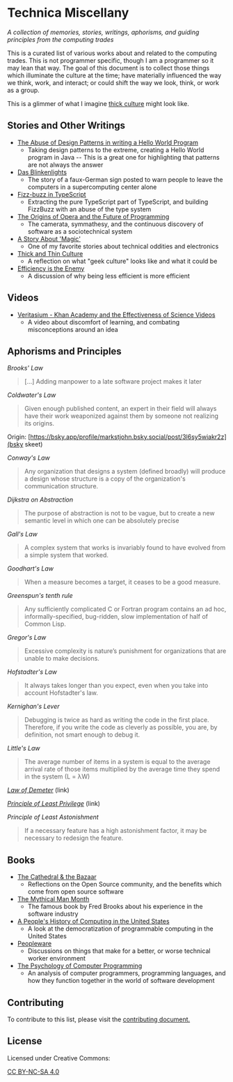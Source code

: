 # Technica Miscellany #

*A collection of memories, stories, writings, aphorisms, and guiding principles from the computing trades*

This is a curated list of various works about and related to the computing trades. This is not programmer specific, though I am a programmer so it may lean that way. The goal of this document is to collect those things which illuminate the culture at the time; have materially influenced the way we think, work, and interact; or could shift the way we look, think, or work as a group.

This is a glimmer of what I imagine [thick culture](https://www.geepawhill.org/2018/10/14/thick-and-thin-culture/) might look like.

## Stories and Other Writings ##

- [The Abuse of Design Patterns in writing a Hello World Program](https://taskinoor.wordpress.com/2011/09/21/the-abuse-of-design-patterns-in-writing-a-hello-world-program/)
    - Taking design patterns to the extreme, creating a Hello World program in Java -- This is a great one for highlighting that patterns are not always the answer
- [Das Blinkenlights](https://en.wikipedia.org/wiki/Blinkenlights)
    - The story of a faux-German sign posted to warn people to leave the computers in a supercomputing center alone
- [Fizz-buzz in TypeScript](https://dev.to/gypsydave5/fizz-buzz-in-typescript-7ip)
    - Extracting the pure TypeScript part of TypeScript, and building FizzBuzz with an abuse of the type system
- [The Origins of Opera and the Future of Programming](https://blog.atomist.com/the-origins-of-opera-and-the-future-of-programming/)
    - The camerata, symmathesy, and the continuous discovery of software as a sociotechnical system
- [A Story About 'Magic'](http://www.catb.org/~esr/jargon/html/magic-story.html)
    - One of my favorite stories about technical oddities and electronics
- [Thick and Thin Culture](https://www.geepawhill.org/2018/10/14/thick-and-thin-culture/)
    - A reflection on what "geek culture" looks like and what it could be
- [Efficiency is the Enemy](https://fs.blog/2021/05/slack/)
    - A discussion of why being less efficient is more efficient

## Videos ##

- [Veritasium - Khan Academy and the Effectiveness of Science Videos](https://www.youtube.com/watch?v=eVtCO84MDj8)
    - A video about discomfort of learning, and combating misconceptions around an idea

## Aphorisms and Principles ##

*Brooks' Law*

> [...] Adding manpower to a late software project makes it later

*Coldwater's Law*

> Given enough published content, an expert in their field will always have their work weaponized against them by someone not realizing its origins.

Origin: [https://bsky.app/profile/markstjohn.bsky.social/post/3l6sy5wiakr2z](bsky skeet)

*Conway's Law*

> Any organization that designs a system (defined broadly) will produce a design whose structure is a copy of the organization's communication structure.

*Dijkstra on Abstraction*

> The purpose of abstraction is not to be vague, but to create a new semantic level in which one can be absolutely precise

*Gall's Law*

> A complex system that works is invariably found to have evolved from a simple system that worked.

*Goodhart's Law*

> When a measure becomes a target, it ceases to be a good measure.

*Greenspun's tenth rule*

> Any sufficiently complicated C or Fortran program contains an ad hoc, informally-specified, bug-ridden, slow implementation of half of Common Lisp.

*Gregor's Law*

> Excessive complexity is nature’s punishment for organizations that are unable to make decisions.

*Hofstadter's Law*

> It always takes longer than you expect, even when you take into account Hofstadter's law.

*Kernighan's Lever*

> Debugging is twice as hard as writing the code in the first place. Therefore, if you write the code as cleverly as possible, you are, by definition, not smart enough to debug it.

*Little's Law*

> The average number of items in a system is equal to the average arrival rate of those items multiplied by the average time they spend in the system (L = &lambda;W)

*[Law of Demeter](https://en.wikipedia.org/wiki/Law_of_Demeter)* (link)

*[Principle of Least Privilege](https://en.m.wikipedia.org/wiki/Principle_of_least_privilege)* (link) 

*Principle of Least Astonishment*

> If a necessary feature has a high astonishment factor, it may be necessary to redesign the feature.

## Books ##

- [The Cathedral & the Bazaar](https://bookshop.org/books/the-cathedral-the-bazaar-musings-on-linux-and-open-source-by-an-accidental-revolutionary-revised-expanded/9780596001087)
    - Reflections on the Open Source community, and the benefits which come from open source software
- [The Mythical Man Month](https://bookshop.org/books/the-mythical-man-month-essays-on-software-engineering-anniversary-edition/9780201835953)
    - The famous book by Fred Brooks about his experience in the software industry
- [A People's History of Computing in the United States](https://bookshop.org/books/a-people-s-history-of-computing-in-the-united-states/9780674970977)
    - A look at the democratization of programmable computing in the United States
- [Peopleware](https://bookshop.org/books/peopleware-productive-projects-and-teams-revised/9780321934116)
    - Discussions on things that make for a better, or worse technical worker environment
- [The Psychology of Computer Programming](https://www.amazon.com/Psychology-Computer-Programming-Silver-Anniversary-dp-0932633420/dp/0932633420/ref=mt_other?_encoding=UTF8&me=&qid=1603479443)
    - An analysis of computer programmers, programming languages, and how they function together in the world of software development

## Contributing ##

To contribute to this list, please visit the [contributing document.](https://github.com/cmstead/technica-miscellany/blob/main/CONTRIBUTING.md)

## License ##

Licensed under Creative Commons:

[CC BY-NC-SA 4.0](https://creativecommons.org/licenses/by-nc-sa/4.0/)
